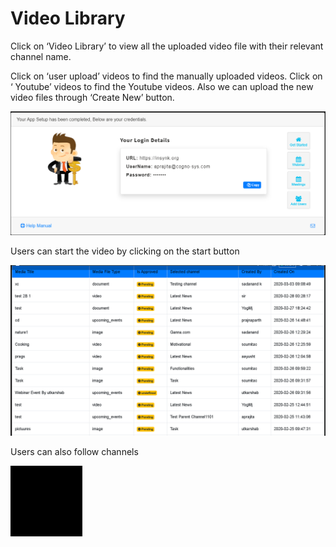 # Video Library

Click on ‘Video Library’ to view all the uploaded video file with their relevant channel name.

Click on ‘user upload’ videos to find the manually uploaded videos. Click on ‘ Youtube’ videos to find the Youtube videos. Also we can upload the new video files through ‘Create New’ button.

![](../.gitbook/assets/image%20%28283%29.png)

Users can start the video by clicking on the start button

![](../.gitbook/assets/image%20%28205%29.png)

Users can also follow channels

![](../.gitbook/assets/image%20%2855%29.png)



